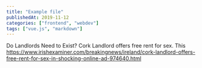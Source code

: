 ```yaml
---
title: "Example file"
publishedAt: 2019-11-12
categories: ["frontend", "webdev"]
tags: ["vue.js", "markdown"]
---
```

Do Landlords Need to Exist?
Cork Landlord offers free rent for sex. This https://www.irishexaminer.com/breakingnews/ireland/cork-landlord-offers-free-rent-for-sex-in-shocking-online-ad-974640.html